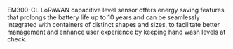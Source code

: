 EM300-CL LoRaWAN capacitive level sensor offers energy saving features that prolongs the battery life up to 10 years and can be seamlessly integrated with containers of distinct shapes and sizes, to facilitate better management and enhance user experience by keeping hand wash levels at check.
